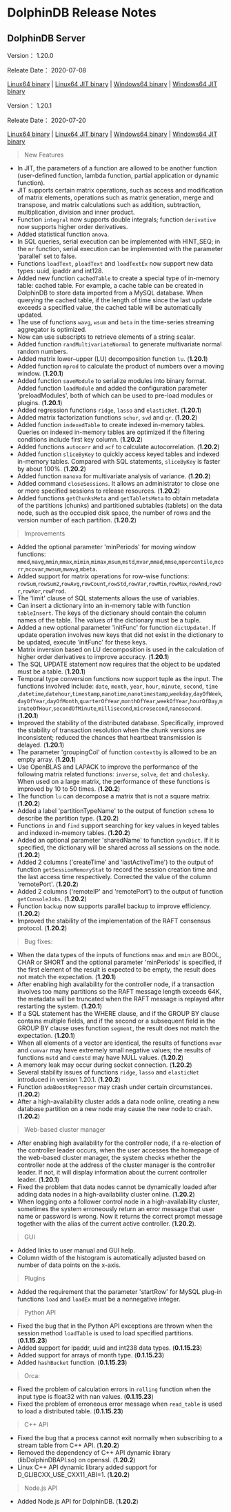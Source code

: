 # DolphinDB Release Notes

## DolphinDB Server

Version： 1.20.0

Releate Date： 2020-07-08


[Linux64 binary](http://www.dolphindb.com/downloads/DolphinDB_Linux64_V1.20.0.zip) | 
[Linux64 JIT binary](http://www.dolphindb.com/downloads/DolphinDB_Linux64_V1.20.0_JIT.zip) | 
[Windows64 binary](http://www.dolphindb.com/downloads/DolphinDB_Win64_V1.20.0.zip) |
[Windows64 JIT binary](http://www.dolphindb.com/downloads/DolphinDB_Win64_V1.20.0_JIT.zip)

Version： 1.20.1

Releate Date： 2020-07-20


[Linux64 binary](http://www.dolphindb.com/downloads/DolphinDB_Linux64_V1.20.1.zip) | 
[Linux64 JIT binary](http://www.dolphindb.com/downloads/DolphinDB_Linux64_V1.20.1_JIT.zip) | 
[Windows64 binary](http://www.dolphindb.com/downloads/DolphinDB_Win64_V1.20.1.zip) |
[Windows64 JIT binary](http://www.dolphindb.com/downloads/DolphinDB_Win64_V1.20.1_JIT.zip)

> New Features

* In JIT, the parameters of a function are allowed to be another function (user-defined function, lambda function, partial application or dynamic function).
* JIT supports certain matrix operations, such as access and modification of matrix elements, operations such as matrix generation, merge and transpose, and matrix calculations such as addition, subtraction, multiplication, division and inner product.
* Function `integral` now supports double integrals; function `derivative` now supports higher order derivatives.
* Added statistical function `anova`.
* In SQL queries, serial execution can be implemented with HINT_SEQ; in the `mr` function, serial execution can be implemented with the parameter 'parallel' set to false.
* Functions `loadText`, `ploadText` and `loadTextEx` now support new data types: uuid, ipaddr and int128.
* Added new function `cachedTable` to create a special type of in-memory table: cached table. For example, a cache table can be created in DolphinDB to store data imported from a MySQL database. When querying the cached table, if the length of time since the last update exceeds a specified value, the cached table will be automatically updated.
* The use of functions `wavg`, `wsum` and `beta` in the time-series streaming aggregator is optimized. 
* Now can use subscripts to retrieve elements of a string scalar.
* Added function `randMultivariateNormal` to generate multivariate normal random numbers. 
* Added matrix lower–upper (LU) decomposition function `lu`. (**1.20.1**)
* Added function `mprod` to calculate the product of numbers over a moving window. (**1.20.1**)
* Added function `saveModule` to serialize modules into binary format. Added function `loadModule` and added the configuration parameter 'preloadModules', both of which can be used to pre-load modules or plugins. (**1.20.1**)
* Added regression functions `ridge`, `lasso` and `elasticNet`. (**1.20.1**)
* Added matrix factorization functions `schur`, `svd` and `qr`. (**1.20.2**)
* Added function `indexedTable` to create indexed in-memory tables. Queries on indexed in-memory tables are optimized if the filtering conditions include first key column. (**1.20.2**)
* Added functions `autocorr` and `acf` to calculate autocorrelation. (**1.20.2**)
* Added function `sliceByKey` to quickly access keyed tables and indexed in-memory tables. Compared with SQL statements, `sliceByKey` is faster by about 100%. (**1.20.2**)
* Added function `manova` for multivariate analysis of variance. (**1.20.2**)
* Added command `closeSessions`. It allows an administrator to close one or more specified sessions to release resources. (**1.20.2**)
* Added functions `getChunksMeta` and `getTabletsMeta` to obtain metadata of the partitions (chunks) and partitioned subtables (tablets) on the data node, such as the occupied disk space, the number of rows and the version number of each partition. (**1.20.2**) 

> Improvements

* Added the optional parameter 'minPeriods' for moving window functions: `mmed`,`mavg`,`mmin`,`mmax`,`mimin`,`mimax`,`msum`,`mstd`,`mvar`,`mmad`,`mmse`,`mpercentile`,`mcorr`,`mcovar`,`mwsum`,`mwavg`,`mbeta`.
* Added support for matrix operations for row-wise functions: `rowSum`,`rowSum2`,`rowAvg`,`rowCount`,`rowStd`,`rowVar`,`rowMin`,`rowMax`,`rowAnd`,`rowOr`,`rowXor`,`rowProd`.
* The 'limit' clause of SQL statements allows the use of variables. 
* Can insert a dictionary into an in-memory table with function `tableInsert`. The keys of the dictionary should contain the column names of the table. The values of the dictionary must be a tuple. 
* Added a new optional parameter 'initFunc' for function `dictUpdate!`. If update operation involves new keys that did not exist in the dictionary to be updated, execute 'initFunc' for these keys.
* Matrix inversion based on LU decomposition is used in the calculation of higher order derivatives to improve accuracy. (**1.20.1**)
* The SQL UPDATE statement now requires that the object to be updated must be a table. (**1.20.1**)
* Temporal type conversion functions now support tuple as the input. The functions involved include: `date`, `month`, `year`, `hour`, `minute`, `second`, `time` ,`datetime`,`datehour`,`timestamp`,`nanotime`,`nanotimestamp`,`weekday`,`dayOfWeek`,`dayOfYear`,`dayOfMonth`,`quarterOfYear`,`monthOfYear`,`weekOfYear`,`hourOfDay`,`minuteOfHour`,`secondOfMinute`,`millisecond`,`microsecond`,`nanosecond`. (**1.20.1**)
* Improved the stability of the distributed database. Specifically, improved the stability of transaction resolution when the chunk versions are inconsistent; reduced the chances that heartbeat transmission is delayed. (**1.20.1**)
* The parameter 'groupingCol' of function `contextby` is allowed to be an empty array. (**1.20.1**)
* Use OpenBLAS and LAPACK to improve the performance of the following matrix related functions: `inverse`, `solve`, `det` and `cholesky`. When used on a large matrix, the performance of these functions is improved by 10 to 50 times. (**1.20.2**)
* The function `lu` can decompose a matrix that is not a square matrix. (**1.20.2**)
* Added a label 'partitionTypeName' to the output of function `schema` to describe the partition type. (**1.20.2**)
* Functions `in` and `find` support searching for key values in keyed tables and indexed in-memory tables. (**1.20.2**)
* Added an optional parameter 'sharedName' to function `syncDict`. If it is specified, the dictionary will be shared across all sessions on the node. (**1.20.2**)
* Added 2 columns ('createTime' and 'lastActiveTime') to the output of function `getSessionMemoryStat` to record the session creation time and the last access time respectively. Corrected the value of the column 'remotePort'. (**1.20.2**)
* Added 2 columns ('remoteIP' and 'remotePort') to the output of function `getConsoleJobs`. (**1.20.2**)
* Function `backup` now supports parallel backup to improve efficiency. (**1.20.2**)
* Improved the stability of the implementation of the RAFT consensus protocol. (**1.20.2**)

> Bug fixes:

* When the data types of the inputs of functions `mmax` and `mmin` are BOOL, CHAR or SHORT and the optional parameter 'minPeriods' is specified, if the first element of the result is expected to be empty, the result does not match the expectation. (**1.20.1**)
* After enabling high availability for the controller node, if a transaction involves too many partitions so the RAFT message length exceeds 64K, the metadata will be truncated when the RAFT message is replayed after restarting the system. (**1.20.1**)
* If a SQL statement has the WHERE clause, and if the GROUP BY clause contains multiple fields, and if the second or a subsequent field in the GROUP BY clause uses function `segment`, the result does not match the expectation. (**1.20.1**)
* When all elements of a vector are identical, the results of functions `mvar` and `cumvar` may have extremely small negative values; the results of functions `mstd` and `cumstd` may have NULL values. (**1.20.2**)
* A memory leak may occur during socket connection. (**1.20.2**)
* Several stability issues of functions `ridge`, `lasso` and `elasticNet` introduced in version 1.20.1. (**1.20.2**)
* Function `adaBoostRegressor` may crash under certain circumstances. (**1.20.2**)
* After a high-availability cluster adds a data node online, creating a new database partition on a new node may cause the new node to crash. (**1.20.2**)

> Web-based cluster manager

* After enabling high availability for the controller node, if a re-election of the controller leader occurs, when the user accesses the homepage of the web-based cluster manager, the system checks whether the controller node at the address of the cluster manager is the controller leader. If not, it will display information about the current controller leader. (**1.20.1**)
* Fixed the problem that data nodes cannot be dynamically loaded after adding data nodes in a high-availability cluster online. (**1.20.2**)
* When logging onto a follower control node in a high-availability cluster, sometimes the system erroneously return an error message that user name or password is wrong. Now it returns the correct prompt message together with the alias of the current active controller. (**1.20.2**).

> GUI

* Added links to user manual and GUI help.
* Column width of the histogram is automatically adjusted based on number of data points on the x-axis.

> Plugins

* Added the requirement that the parameter 'startRow' for MySQL plug-in functions `load` and `loadEx` must be a nonnegative integer. 

> Python API

* Fixed the bug that in the Python API exceptions are thrown when the session method `loadTable` is used to load specified partitions. (**0.1.15.23**)
* Added support for ipaddr, uuid and int238 data types. (**0.1.15.23**)
* Added support for arrays of month type. (**0.1.15.23**)
* Added `hashBucket` function. (**0.1.15.23**)

> Orca:

* Fixed the problem of calculation errors in `rolling` function when the input type is float32 with nan values. (**0.1.15.23**)
* Fixed the problem of erroneous error message when `read_table` is used to load a distributed table. (**0.1.15.23**)

> C++ API

* Fixed the bug that a process cannot exit normally when subscribing to a stream table from C++ API. (**1.20.2**)
* Removed the dependency of C++ API dynamic library (libDolphinDBAPI.so) on openssl. (**1.20.2**)
* Linux C++ API dynamic library added support for D_GLIBCXX_USE_CXX11_ABI=1. (**1.20.2**)

> Node.js API

* Added Node.js API for DolphinDB. (**1.20.2**)


